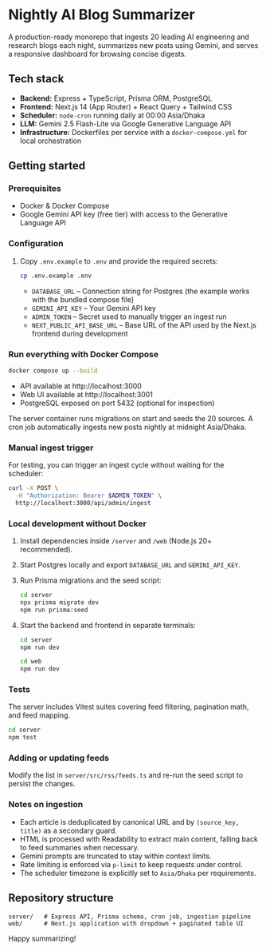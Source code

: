 # Nightly AI Blog Summarizer

A production-ready monorepo that ingests 20 leading AI engineering and research blogs each night, summarizes new posts using Gemini, and serves a responsive dashboard for browsing concise digests.

## Tech stack

- **Backend:** Express + TypeScript, Prisma ORM, PostgreSQL
- **Frontend:** Next.js 14 (App Router) + React Query + Tailwind CSS
- **Scheduler:** `node-cron` running daily at 00:00 Asia/Dhaka
- **LLM:** Gemini 2.5 Flash-Lite via Google Generative Language API
- **Infrastructure:** Dockerfiles per service with a `docker-compose.yml` for local orchestration

## Getting started

### Prerequisites

- Docker & Docker Compose
- Google Gemini API key (free tier) with access to the Generative Language API

### Configuration

1. Copy `.env.example` to `.env` and provide the required secrets:

   ```bash
   cp .env.example .env
   ```

   - `DATABASE_URL` – Connection string for Postgres (the example works with the bundled compose file)
   - `GEMINI_API_KEY` – Your Gemini API key
   - `ADMIN_TOKEN` – Secret used to manually trigger an ingest run
   - `NEXT_PUBLIC_API_BASE_URL` – Base URL of the API used by the Next.js frontend during development

### Run everything with Docker Compose

```bash
docker compose up --build
```

- API available at http://localhost:3000
- Web UI available at http://localhost:3001
- PostgreSQL exposed on port 5432 (optional for inspection)

The server container runs migrations on start and seeds the 20 sources. A cron job automatically ingests new posts nightly at midnight Asia/Dhaka.

### Manual ingest trigger

For testing, you can trigger an ingest cycle without waiting for the scheduler:

```bash
curl -X POST \
  -H "Authorization: Bearer $ADMIN_TOKEN" \
  http://localhost:3000/api/admin/ingest
```

### Local development without Docker

1. Install dependencies inside `/server` and `/web` (Node.js 20+ recommended).
2. Start Postgres locally and export `DATABASE_URL` and `GEMINI_API_KEY`.
3. Run Prisma migrations and the seed script:

   ```bash
   cd server
   npx prisma migrate dev
   npm run prisma:seed
   ```

4. Start the backend and frontend in separate terminals:

   ```bash
   cd server
   npm run dev
   ```

   ```bash
   cd web
   npm run dev
   ```

### Tests

The server includes Vitest suites covering feed filtering, pagination math, and feed mapping.

```bash
cd server
npm test
```

### Adding or updating feeds

Modify the list in `server/src/rss/feeds.ts` and re-run the seed script to persist the changes.

### Notes on ingestion

- Each article is deduplicated by canonical URL and by `(source_key, title)` as a secondary guard.
- HTML is processed with Readability to extract main content, falling back to feed summaries when necessary.
- Gemini prompts are truncated to stay within context limits.
- Rate limiting is enforced via `p-limit` to keep requests under control.
- The scheduler timezone is explicitly set to `Asia/Dhaka` per requirements.

## Repository structure

```
server/   # Express API, Prisma schema, cron job, ingestion pipeline
web/      # Next.js application with dropdown + paginated table UI
```

Happy summarizing!
